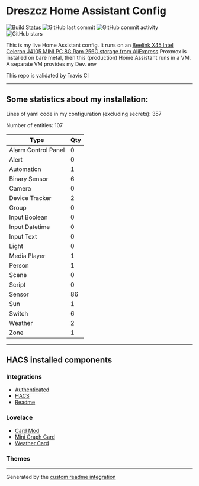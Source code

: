 # Dreszcz Home Assistant Config

[![Build Status](https://travis-ci.org/DRESZCZ/HomeAssistantConfig.svg?branch=master)](https://travis-ci.org/github/DRESZCZ/HomeAssistantConfig)
![GitHub last commit](https://img.shields.io/github/last-commit/DRESZCZ/HomeAssistantConfig)
![GitHub commit activity](https://img.shields.io/github/commit-activity/m/DRESZCZ/HomeAssistantConfig)
![GitHub stars](https://img.shields.io/github/stars/DRESZCZ/HomeAssistantConfig)




This is my live Home Assistant config. 
It runs on an [Beelink X45 Intel Celeron J4105 MINI PC 8G Ram 256G storage from AliExpress](https://aliexpress.com/item/4001208421525.html)
Proxmox is installed on bare metal,  then this (production) Home Assistant runs in a VM.
A separate VM provides my Dev. env

This repo is validated by Travis CI


***

## Some statistics about my installation:

Lines of yaml code in my configuration (excluding secrets): 357

Number of entities: 107

Type | Qty
-- | --
Alarm Control Panel | 0
Alert | 0
Automation | 1
Binary Sensor | 6
Camera | 0
Device Tracker | 2
Group | 0
Input Boolean | 0
Input Datetime | 0
Input Text | 0
Light | 0
Media Player | 1
Person | 1
Scene | 0
Script | 0
Sensor | 86
Sun | 1
Switch | 6
Weather | 2
Zone | 1

***

## HACS installed components

### Integrations
- [Authenticated](https://github.com/custom-components/authenticated)
- [HACS](https://github.com/hacs/integration)
- [Readme](https://github.com/custom-components/readme)

### Lovelace
- [Card Mod](https://github.com/thomasloven/lovelace-card-mod)
- [Mini Graph Card](https://github.com/kalkih/mini-graph-card)
- [Weather Card](https://github.com/bramkragten/weather-card)

### Themes

***


Generated by the [custom readme integration](https://github.com/custom-components/readme)
